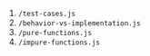 1. `/test-cases.js`
2. `/behavior-vs-implementation.js`
3. `/pure-functions.js`
4. `/impure-functions.js`
